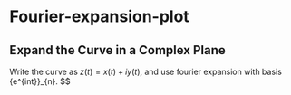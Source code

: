 # Fourier-expansion-plot

## Expand the Curve in a Complex Plane
Write the curve as $z(t) = x(t) + i y(t)$, and use fourier expansion with basis \{e^{int}\}_{n}. 
$$
